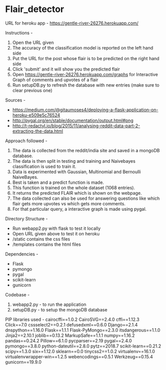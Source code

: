 # Flair_detector

URL for heroku app - https://gentle-river-26276.herokuapp.com/

Instructions - 
1. Open the URL given
2. The accuracy of the classification model is reported on the left hand side
3. Put the URL for the post whose flair is to be predicted on the right hand side
4. Click 'submit' and it will show you the predicted flair
5. Open https://gentle-river-26276.herokuapp.com/graphs for Interactive Graph of comments and upvotes of a flair
6. Run setupDB.py to refresh the database with new entries (make sure to clear previous one)

Sources - 
* https://medium.com/@gitaumoses4/deploying-a-flask-application-on-heroku-e509e5c76524
* http://pygal.org/en/stable/documentation/output.html#png
* http://t-redactyl.io/blog/2015/11/analysing-reddit-data-part-2-extracting-the-data.html

Approach followed -
1. The data is collected from the reddit/india site and saved in a mongoDB database.
2. The data is then split in testing and training and Naivebayes classification is used to train it.
3. Data is experimented with Gaussian, Multinomial and Bernoulli NaiveBayes.
4. Best is taken and a predict function is made.
5. This function is trained on the whole dataset (1068 entries).
6. It returns the predicted FLAIR which is shown on the webpage.
7. The data collected can also be used for answering questions like which flair gets more upvotes vs which gets more comments.
8. For that particular query, a interactive graph is made using pygal.

Directory Structure -
* Run webapp2.py with flask to test it locally
* Open URL given above to test it on heroku
* /static contains the css files
* /templates contains the html files

Dependencies -
* Flask
* pymongo
* pygal
* scikit-learn
* gunicorn

Codebase -
1. webapp2.py - to run the application
2. setupDB.py -  to setup the mongoDB database

PIP libraries used - 
cairocffi==1.0.2
CairoSVG==2.4.0
cffi==1.12.3
Click==7.0
cssselect2==0.2.1
defusedxml==0.6.0
Django==2.1.4
dnspython==1.16.0
Flask==1.1.1
Flask-PyMongo==2.3.0
itsdangerous==1.1.0
Jinja2==2.10.1
joblib==0.13.2
MarkupSafe==1.1.1
numpy==1.16.2
pandas==0.24.2
Pillow==6.1.0
pycparser==2.19
pygal==2.4.0
pymongo==3.8.0
python-dateutil==2.8.0
pytz==2018.7
scikit-learn==0.21.2
scipy==1.3.0
six==1.12.0
sklearn==0.0
tinycss2==1.0.2
virtualenv==16.1.0
virtualenvwrapper-win==1.2.5
webencodings==0.5.1
Werkzeug==0.15.4
gunicorn==19.9.0
